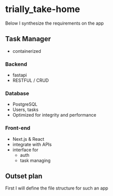 # trially_take-home

Below I synthesize the requirements on the app

## Task Manager
- containerized

### Backend
- fastapi
- RESTFUL / CRUD

### Database
- PostgreSQL
- Users, tasks
- Optimized for integrity and performance

### Front-end
- Next.js & React
- integrate with APIs
- interface for 
    - auth
    - task managing


## Outset plan

First I will define the file structure for such an app



